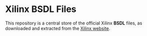 # Xilinx BSDL Files #

This repository is a central store of the official Xilinx **BSDL** files, as downloaded and extracted from the [Xilinx website][1].




[1]:    <https://www.xilinx.com/support/download/index.html/content/xilinx/en/downloadNav/device-models.html>
